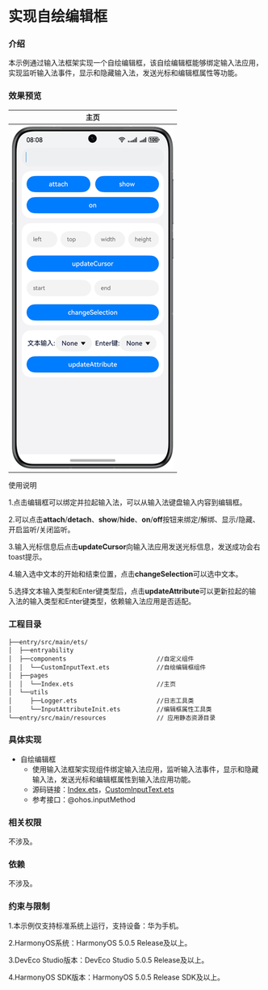 # 实现自绘编辑框

### 介绍

本示例通过输入法框架实现一个自绘编辑框，该自绘编辑框能够绑定输入法应用，实现监听输入法事件，显示和隐藏输入法，发送光标和编辑框属性等功能。

### 效果预览

|                  主页                   |
|:-------------------------------------:|
| ![home](screenshots/devices/main.png) |

使用说明

1.点击编辑框可以绑定并拉起输入法，可以从输入法键盘输入内容到编辑框。

2.可以点击**attach**/**detach**、**show**/**hide**、**on**/**off**按钮来绑定/解绑、显示/隐藏、开启监听/关闭监听。

3.输入光标信息后点击**updateCursor**向输入法应用发送光标信息，发送成功会右toast提示。

4.输入选中文本的开始和结束位置，点击**changeSelection**可以选中文本。

5.选择文本输入类型和Enter键类型后，点击**updateAttribute**可以更新拉起的输入法的输入类型和Enter键类型，依赖输入法应用是否适配。

### 工程目录

```
├──entry/src/main/ets/
│  ├──entryability
│  ├──components                         //自定义组件
│  │  └──CustomInputText.ets             //自绘编辑框组件
│  ├──pages
│  │  └──Index.ets                       //主页
│  └──utils
│     ├──Logger.ets                      //日志工具类
│     └──InputAttributeInit.ets          //编辑框属性工具类
└──entry/src/main/resources              // 应用静态资源目录

```

### 具体实现

* 自绘编辑框
  * 使用输入法框架实现组件绑定输入法应用，监听输入法事件，显示和隐藏输入法，发送光标和编辑框属性到输入法应用功能。
  * 源码链接：[Index.ets](./entry/src/main/ets/pages/Index.ets)，[CustomInputText.ets](./entry/src/main/ets/components/CustomInputText.ets)
  * 参考接口：@ohos.inputMethod
### 相关权限

不涉及。

### 依赖

不涉及。

### 约束与限制

1.本示例仅支持标准系统上运行，支持设备：华为手机。

2.HarmonyOS系统：HarmonyOS 5.0.5 Release及以上。

3.DevEco Studio版本：DevEco Studio 5.0.5 Release及以上。

4.HarmonyOS SDK版本：HarmonyOS 5.0.5 Release SDK及以上。